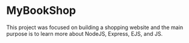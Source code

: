 # MyBookShop

This project was focused on building a shopping website and the main purpose is to learn more about NodeJS, Express, EJS, and JS.
